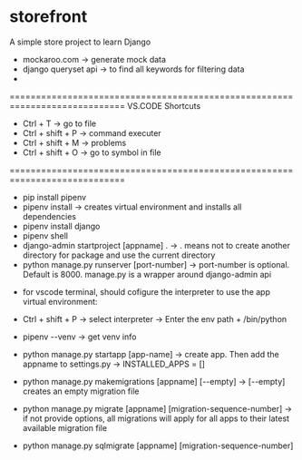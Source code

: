 # storefront
A simple store project to learn Django

- mockaroo.com -> generate mock data
- django queryset api -> to find all keywords for filtering data
- 

============================================================================
VS.CODE Shortcuts
- Ctrl + T -> go to file
- Ctrl + shift + P -> command executer
- Ctrl + shift + M -> problems
- Ctrl + shift + O -> go to symbol in file

============================================================================
- pip install pipenv
- pipenv install -> creates virtual environment and installs all dependencies 
- pipenv install django
- pipenv shell
- django-admin startproject [appname] .    -> . means not to create another directory for package and use the current directory
- python manage.py runserver [port-number] -> port-number is optional. Default is 8000. manage.py is a wrapper around django-admin api

* for vscode terminal, should cofigure the interpreter to use the app virtual environment:
- Ctrl + shift + P -> select interpreter -> Enter the env path + /bin/python
- pipenv --venv -> get venv info


- python manage.py startapp [app-name] -> create app. Then add the appname to settings.py -> INSTALLED_APPS = []

- python manage.py makemigrations [appname] [--empty] -> [--empty] creates an empty migration file
- python manage.py migrate [appname] [migration-sequence-number] -> if not provide options, all migrations will apply for all apps to their latest available migration file
- python manage.py sqlmigrate [appname] [migration-sequence-number]


